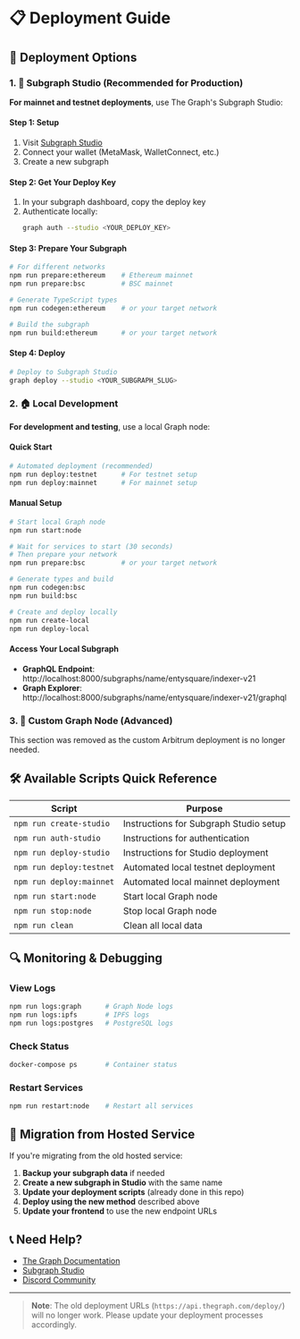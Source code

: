 # 📋 Deployment Guide

## 🌟 Deployment Options

### 1. 🎯 Subgraph Studio (Recommended for Production)

**For mainnet and testnet deployments**, use The Graph's Subgraph Studio:

#### Step 1: Setup
1. Visit [Subgraph Studio](https://thegraph.com/studio/)
2. Connect your wallet (MetaMask, WalletConnect, etc.)
3. Create a new subgraph

#### Step 2: Get Your Deploy Key
1. In your subgraph dashboard, copy the deploy key
2. Authenticate locally:
   ```bash
   graph auth --studio <YOUR_DEPLOY_KEY>
   ```

#### Step 3: Prepare Your Subgraph
```bash
# For different networks
npm run prepare:ethereum    # Ethereum mainnet
npm run prepare:bsc         # BSC mainnet  

# Generate TypeScript types
npm run codegen:ethereum    # or your target network

# Build the subgraph
npm run build:ethereum      # or your target network
```

#### Step 4: Deploy
```bash
# Deploy to Subgraph Studio
graph deploy --studio <YOUR_SUBGRAPH_SLUG>
```

### 2. 🏠 Local Development

**For development and testing**, use a local Graph node:

#### Quick Start
```bash
# Automated deployment (recommended)
npm run deploy:testnet      # For testnet setup
npm run deploy:mainnet      # For mainnet setup
```

#### Manual Setup
```bash
# Start local Graph node
npm run start:node

# Wait for services to start (30 seconds)
# Then prepare your network
npm run prepare:bsc         # or your target network

# Generate types and build
npm run codegen:bsc
npm run build:bsc

# Create and deploy locally
npm run create-local
npm run deploy-local
```

#### Access Your Local Subgraph
- **GraphQL Endpoint**: http://localhost:8000/subgraphs/name/entysquare/indexer-v21
- **Graph Explorer**: http://localhost:8000/subgraphs/name/entysquare/indexer-v21/graphql

### 3. 🔧 Custom Graph Node (Advanced)

This section was removed as the custom Arbitrum deployment is no longer needed.

## 🛠️ Available Scripts Quick Reference

| Script | Purpose |
|--------|---------|
| `npm run create-studio` | Instructions for Subgraph Studio setup |
| `npm run auth-studio` | Instructions for authentication |
| `npm run deploy-studio` | Instructions for Studio deployment |
| `npm run deploy:testnet` | Automated local testnet deployment |
| `npm run deploy:mainnet` | Automated local mainnet deployment |
| `npm run start:node` | Start local Graph node |
| `npm run stop:node` | Stop local Graph node |
| `npm run clean` | Clean all local data |

## 🔍 Monitoring & Debugging

### View Logs
```bash
npm run logs:graph      # Graph Node logs
npm run logs:ipfs       # IPFS logs  
npm run logs:postgres   # PostgreSQL logs
```

### Check Status
```bash
docker-compose ps       # Container status
```

### Restart Services
```bash
npm run restart:node    # Restart all services
```

## 🚀 Migration from Hosted Service

If you're migrating from the old hosted service:

1. **Backup your subgraph data** if needed
2. **Create a new subgraph in Studio** with the same name
3. **Update your deployment scripts** (already done in this repo)
4. **Deploy using the new method** described above
5. **Update your frontend** to use the new endpoint URLs

## 📞 Need Help?

- [The Graph Documentation](https://thegraph.com/docs/)
- [Subgraph Studio](https://thegraph.com/studio/)
- [Discord Community](https://discord.gg/graphprotocol)

---

> **Note**: The old deployment URLs (`https://api.thegraph.com/deploy/`) will no longer work. Please update your deployment processes accordingly.
